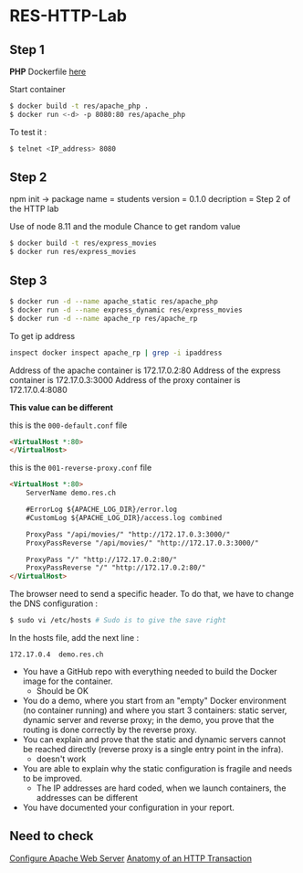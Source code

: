 # RES-HTTP-Lab
## Step 1
**PHP** Dockerfile [here](https://hub.docker.com/_/php/)

Start container

```bash
$ docker build -t res/apache_php .
$ docker run <-d> -p 8080:80 res/apache_php
```

To test it :

```bash
$ telnet <IP_address> 8080
```

## Step 2
npm init -> package name = students
	    version = 0.1.0
	    decription = Step 2 of the HTTP lab

Use of node 8.11 and the module Chance to get random value

```bash
$ docker build -t res/express_movies
$ docker run res/express_movies
```

## Step 3
```bash
$ docker run -d --name apache_static res/apache_php
$ docker run -d --name express_dynamic res/express_movies
$ docker run -d --name apache_rp res/apache_rp
```

To get ip address

```bash
inspect docker inspect apache_rp | grep -i ipaddress
```

Address of the apache container is 172.17.0.2:80
Address of the express container is 172.17.0.3:3000
Address of the proxy container is 172.17.0.4:8080

**This value can be different**

this is the ``000-default.conf`` file

```html
<VirtualHost *:80>
</VirtualHost>
```

this is the ``001-reverse-proxy.conf`` file

```html
<VirtualHost *:80>
    ServerName demo.res.ch

    #ErrorLog ${APACHE_LOG_DIR}/error.log
    #CustomLog ${APACHE_LOG_DIR}/access.log combined

    ProxyPass "/api/movies/" "http://172.17.0.3:3000/"
    ProxyPassReverse "/api/movies/" "http://172.17.0.3:3000/"

    ProxyPass "/" "http://172.17.0.2:80/"
    ProxyPassReverse "/" "http://172.17.0.2:80/"
</VirtualHost>
```

The browser need to send a specific header. To do that, we have to change the DNS configuration :
```bash
$ sudo vi /etc/hosts # Sudo is to give the save right
```

In the hosts file, add the next line :
```
172.17.0.4  demo.res.ch
```

- You have a GitHub repo with everything needed to build the Docker image for the container.
    - Should be OK
- You do a demo, where you start from an "empty" Docker environment (no container running) and where you start 3 containers: static server, dynamic server and reverse proxy; in the demo, you prove that the routing is done correctly by the reverse proxy.
- You can explain and prove that the static and dynamic servers cannot be reached directly (reverse proxy is a single entry point in the infra).
    - doesn't work
- You are able to explain why the static configuration is fragile and needs to be improved.
    - The IP addresses are hard coded, when we launch containers, the addresses can be different
- You have documented your configuration in your report.

## Need to check

[Configure Apache Web Server](https://www.digitalocean.com/community/tutorials/how-to-configure-the-apache-web-server-on-an-ubuntu-or-debian-vps)
[Anatomy of an HTTP Transaction](https://nodejs.org/en/docs/guides/anatomy-of-an-http-transaction/)